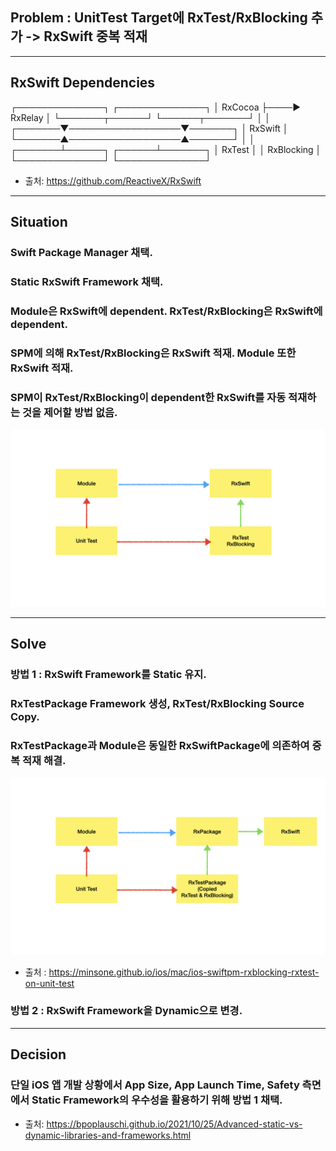 ## Problem : UnitTest Target에 RxTest/RxBlocking 추가 -> RxSwift 중복 적재

---

## RxSwift Dependencies

┌──────────────┐    ┌──────────────┐
│   RxCocoa    ├────▶   RxRelay    │
└───────┬──────┘    └──────┬───────┘
        │                  │        
┌───────▼──────────────────▼───────┐
│             RxSwift              │
└───────▲──────────────────▲───────┘
        │                  │        
┌───────┴──────┐    ┌──────┴───────┐
│    RxTest    │    │  RxBlocking  │
└──────────────┘    └──────────────┘

- 출처: https://github.com/ReactiveX/RxSwift

---

## Situation

### Swift Package Manager 채택.
### Static RxSwift Framework 채택.
### Module은 RxSwift에 dependent. RxTest/RxBlocking은 RxSwift에 dependent.
### SPM에 의해 RxTest/RxBlocking은 RxSwift 적재. Module 또한 RxSwift 적재.
### SPM이 RxTest/RxBlocking이 dependent한 RxSwift를 자동 적재하는 것을 제어할 방법 없음.

![](./Images/001_1.jpeg)

---

## Solve

### 방법 1 : RxSwift Framework를 Static 유지. 
### RxTestPackage Framework 생성, RxTest/RxBlocking Source Copy.
### RxTestPackage과 Module은 동일한 RxSwiftPackage에 의존하여 중복 적재 해결.

![](./Images/001_2.jpeg)

- 출처 : https://minsone.github.io/ios/mac/ios-swiftpm-rxblocking-rxtest-on-unit-test

### 방법 2 : RxSwift Framework을 Dynamic으로 변경.

---

## Decision

### 단일 iOS 앱 개발 상황에서 App Size, App Launch Time, Safety 측면에서 Static Framework의 우수성을 활용하기 위해 방법 1 채택.

- 출처: https://bpoplauschi.github.io/2021/10/25/Advanced-static-vs-dynamic-libraries-and-frameworks.html
